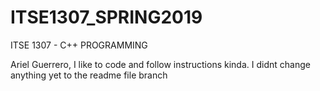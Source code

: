 # ITSE1307_SPRING2019
ITSE 1307 - C++ PROGRAMMING

Ariel Guerrero, I like to code and follow instructions kinda. I didnt change anything yet to the readme file branch
